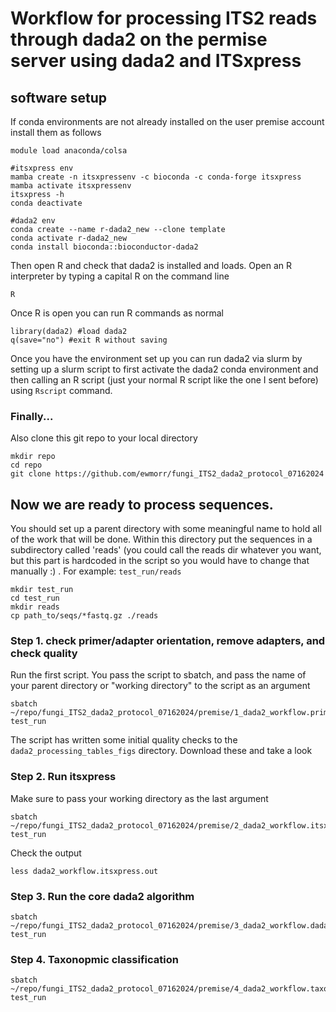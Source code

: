 # Workflow for processing ITS2 reads through dada2 on the permise server using dada2 and ITSxpress

## software setup
If conda environments are not already installed on the user premise account install them as follows
```
module load anaconda/colsa

#itsxpress env
mamba create -n itsxpressenv -c bioconda -c conda-forge itsxpress
mamba activate itsxpressenv
itsxpress -h
conda deactivate

#dada2 env
conda create --name r-dada2_new --clone template
conda activate r-dada2_new
conda install bioconda::bioconductor-dada2
```

Then open R and check that dada2 is installed and loads. Open an R interpreter by typing a capital R on the command line
```
R
```
Once R is open you can run R commands as normal
```
library(dada2) #load dada2 
q(save="no") #exit R without saving
```
Once you have the environment set up you can run dada2 via slurm by setting up a slurm script to first activate the dada2 conda environment and then calling an R script (just your normal R script like the one I sent before) using `Rscript` command. 

### Finally...
Also clone this git repo to your local directory
```
mkdir repo
cd repo
git clone https://github.com/ewmorr/fungi_ITS2_dada2_protocol_07162024
```

## Now we are ready to process sequences. 
You should set up a parent directory with some meaningful name to hold all of the work that will be done. Within this directory put the sequences in a subdirectory called 'reads' (you could call the reads dir whatever you want, but this part is hardcoded in the script so you would have to change that manually :) . For example: `test_run/reads`
```
mkdir test_run
cd test_run
mkdir reads
cp path_to/seqs/*fastq.gz ./reads
```

### Step 1. check primer/adapter orientation, remove adapters, and check quality
Run the first script. You pass the script to sbatch, and pass the name of your parent directory or "working directory" to the script as an argument
```
sbatch ~/repo/fungi_ITS2_dada2_protocol_07162024/premise/1_dada2_workflow.primer_and_qual_checks.slurm test_run
```
The script has written some initial quality checks to the `dada2_processing_tables_figs` directory. Download these and take a look

### Step 2. Run itsxpress
Make sure to pass your working directory as the last argument
```
sbatch ~/repo/fungi_ITS2_dada2_protocol_07162024/premise/2_dada2_workflow.itsxpress.slurm test_run
```
Check the output
```
less dada2_workflow.itsxpress.out
```

### Step 3. Run the core dada2 algorithm

```
sbatch ~/repo/fungi_ITS2_dada2_protocol_07162024/premise/3_dada2_workflow.dada2.slurm test_run
```

### Step 4. Taxonopmic classification
```
sbatch ~/repo/fungi_ITS2_dada2_protocol_07162024/premise/4_dada2_workflow.taxonomic_id.slurm test_run
```
